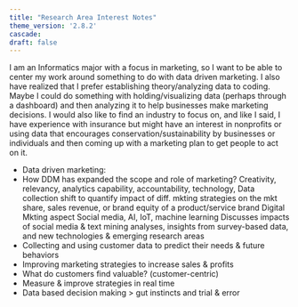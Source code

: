 ```yaml
---
title: "Research Area Interest Notes"
theme_version: '2.8.2'
cascade:
draft: false
---
```


I am an Informatics major with a focus in marketing, so I want to be able to center my work around something to do with data driven marketing. 
 I also have realized that I prefer establishing theory/analyzing data to coding. Maybe I could do something with
 holding/visualizing data (perhaps through a dashboard) and then analyzing it to help businesses make marketing decisions.
 I would also like to find an industry to focus on, and like I said, I have experience with insurance but might have an interest in nonprofits or using data that
 encourages conservation/sustainability by businesses or individuals and then coming up with a marketing plan to get people to act on it.

 - Data driven marketing:
 - How DDM has expanded the scope and role of marketing? Creativity, relevancy, analytics capability, accountability, technology, Data collection shift to quantify impact of diff. mkting strategies on the mkt share, sales revenue, or brand equity of a product/service brand Digital Mkting aspect Social media, AI, IoT, machine learning Discusses impacts of social media & text mining analyses, insights from survey-based data, and new technologies & emerging research areas
 - Collecting and using customer data to predict their needs & future behaviors
- Improving marketing strategies to increase sales & profits
- What do customers find valuable? (customer-centric)
- Measure & improve strategies in real time
- Data based decision making > gut instincts and trial & error
